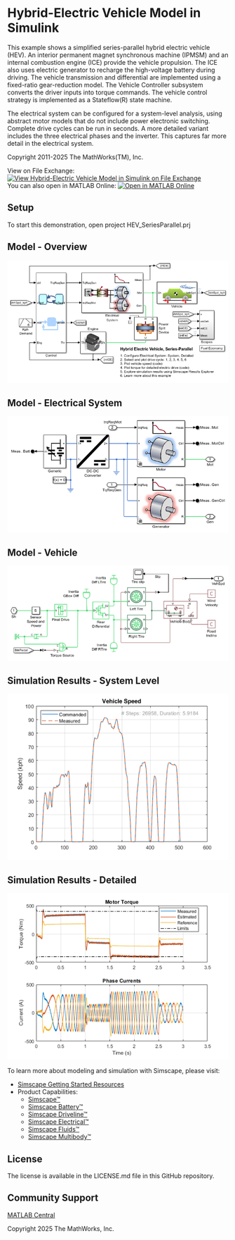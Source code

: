 # **Hybrid-Electric Vehicle Model in Simulink**

This example shows a simplified series-parallel hybrid electric vehicle (HEV). An interior 
permanent magnet synchronous machine (IPMSM) and an internal combustion engine (ICE) provide 
the vehicle propulsion. The ICE also uses electric generator to recharge the high-voltage battery
during driving. The vehicle transmission and differential are implemented using a fixed-ratio 
gear-reduction model. The Vehicle Controller subsystem converts the driver inputs 
into torque commands. The vehicle control strategy is implemented as a Stateflow(R) state machine. 

The electrical system can be configured for a system-level analysis, using abstract motor models
that do not include power electronic switching.  Complete drive cycles can be run in seconds.
A more detailed variant includes the three electrical phases and the inverter.  This captures 
far more detail in the electrical system.

Copyright 2011-2025 The MathWorks(TM), Inc.

View on File Exchange: [![View Hybrid-Electric Vehicle Model in Simulink on File Exchange](https://www.mathworks.com/matlabcentral/images/matlab-file-exchange.svg)](https://www.mathworks.com/matlabcentral/fileexchange/28441-hybrid-electric-vehicle-model-in-simulink)  
You can also open in MATLAB Online: [![Open in MATLAB Online](https://www.mathworks.com/images/responsive/global/open-in-matlab-online.svg)](https://matlab.mathworks.com/open/github/v1?repo=mathworks/Simscape-HEV-Series-Parallel&project=HEV_SeriesParallel.prj)

## Setup 
To start this demonstration, open project HEV_SeriesParallel.prj

## **Model - Overview**
![](Overview/html/HEV_SeriesParallel_01.png)

## **Model - Electrical System**
![](Overview/html/HEV_SeriesParallel_02.png)

## **Model - Vehicle**
![](Overview/html/HEV_SeriesParallel_03.png)

## **Simulation Results - System Level**
![](Overview/html/HEV_SeriesParallel_07.png)

## **Simulation Results - Detailed**
![](Overview/html/HEV_SeriesParallel_11.png)

To learn more about modeling and simulation with Simscape, please visit:
* [Simscape Getting Started Resources](https://www.mathworks.com/solutions/physical-modeling/resources.html)
* Product Capabilities:
   * [Simscape&trade;](https://www.mathworks.com/products/simscape.html)
   * [Simscape Battery&trade;](https://www.mathworks.com/products/simscape-battery.html)
   * [Simscape Driveline&trade;](https://www.mathworks.com/products/simscape-driveline.html)
   * [Simscape Electrical&trade;](https://www.mathworks.com/products/simscape-electrical.html)
   * [Simscape Fluids&trade;](https://www.mathworks.com/products/simscape-fluids.html)
   * [Simscape Multibody&trade;](https://www.mathworks.com/products/simscape-multibody.html)

## License
The license is available in the LICENSE.md file in this GitHub repository.

## Community Support
[MATLAB Central](https://www.mathworks.com/matlabcentral)

Copyright 2025 The MathWorks, Inc.
